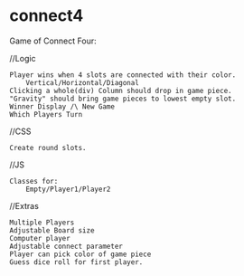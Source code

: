 # connect4

Game of Connect Four:

//Logic

    Player wins when 4 slots are connected with their color.
        Vertical/Horizontal/Diagonal
    Clicking a whole(div) Column should drop in game piece.
    "Gravity" should bring game pieces to lowest empty slot.
    Winner Display /\ New Game 
    Which Players Turn






//CSS

    Create round slots.

//JS

    Classes for:
        Empty/Player1/Player2


//Extras

    Multiple Players
    Adjustable Board size
    Computer player
    Adjustable connect parameter
    Player can pick color of game piece
    Guess dice roll for first player.

